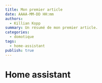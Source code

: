 ```yaml
---
title: Mon premier article
date: AAAA-MM-DD HH:mm
authors:
  - Killian Kopp
summary: Un résumé de mon premier article.
categories:
  - domotique
tags:
  - home-assistant
publish: true
---
```


# Home assistant
